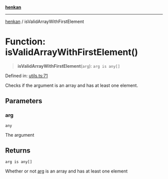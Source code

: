 [**henkan**](../README.md)

***

[henkan](../README.md) / isValidArrayWithFirstElement

# Function: isValidArrayWithFirstElement()

> **isValidArrayWithFirstElement**(`arg`): `arg is any[]`

Defined in: [utils.ts:71](https://github.com/Ronokof/Henkan/blob/0242f1c5122d344151cda089e111ebb217d29eb9/src/utils.ts#L71)

Checks if the argument is an array and has at least one element.

## Parameters

### arg

`any`

The argument

## Returns

`arg is any[]`

Whether or not [arg](#isvalidarraywithfirstelement) is an array and has at least one element
